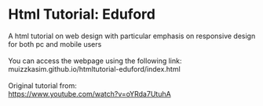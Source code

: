 # Html Tutorial: Eduford
A html tutorial on web design with particular emphasis on responsive design for both pc and mobile users<br/>
<br/>
You can access the webpage using the following link:<br/>
muizzkasim.github.io/htmltutorial-eduford/index.html<br/>
<br/>
Original tutorial from:<br/>
https://www.youtube.com/watch?v=oYRda7UtuhA<br/>

